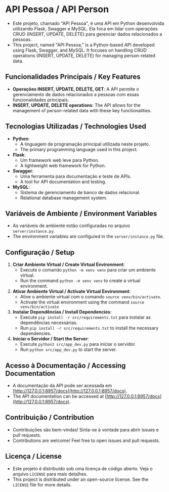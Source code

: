 # API Pessoa / API Person

   - Este projeto, chamado "API Pessoa", é uma API em Python desenvolvida utilizando Flask, Swagger e MySQL. Ela foca em lidar com operações CRUD (INSERT, UPDATE, DELETE) para gerenciar dados relacionados a pessoas.
   - This project, named "API Pessoa," is a Python-based API developed using Flask, Swagger, and MySQL. It focuses on handling CRUD operations (INSERT, UPDATE, DELETE) for managing person-related data.

## Funcionalidades Principais / Key Features

   - **Operações INSERT, UPDATE, DELETE, GET**: A API permite o gerenciamento de dados relacionados a pessoas com essas funcionalidades principais.
   - **INSERT, UPDATE, DELETE operations**: The API allows for the management of person-related data with these key functionalities.

## Tecnologias Utilizadas / Technologies Used

   - **Python**:
     - A linguagem de programação principal utilizada neste projeto.
     - The primary programming language used in this project.
   - **Flask**:
      - Um framework web leve para Python.
      - A lightweight web framework for Python.
   - **Swagger**:
      - Uma ferramenta para documentação e teste de APIs.
      - A tool for API documentation and testing.
   - **MySQL**:
      - Sistema de gerenciamento de banco de dados relacional.
      - Relational database management system.

## Variáveis de Ambiente / Environment Variables

   - As variáveis de ambiente estão configuradas no arquivo `server/instance.py`.
   - The environment variables are configured in the `server/instance.py` file.

## Configuração / Setup

1. **Criar Ambiente Virtual / Create Virtual Environment**:
   - Execute o comando `python -m venv venv` para criar um ambiente virtual.
   - Run the command `python -m venv venv` to create a virtual environment.
3. **Ativar Ambiente Virtual / Activate Virtual Environment**:
   - Ative o ambiente virtual com o comando `source venv/bin/activate`.
   - Activate the virtual environment using the command `source venv/bin/activate`
5. **Instalar Dependências / Install Dependencies**:
   - Execute `pip install -r src/requirements.txt` para instalar as dependências necessárias.
   - Run `pip install -r src/requirements.txt` to install the necessary dependencies.
7. **Iniciar o Servidor / Start the Server**:
   - Execute `python3 src/app_dev.py` para iniciar o servidor.
   - Run `python src/app_dev.py` to start the server.

## Acesso à Documentação / Accessing Documentation

   - A documentação da API pode ser acessada em [http://127.0.0.1:8957/docs](http://127.0.0.1:8957/docs).
   - The API documentation can be accessed at [http://127.0.0.1:8957/docs](http://127.0.0.1:8957/docs).

## Contribuição / Contribution

   - Contribuições são bem-vindas! Sinta-se à vontade para abrir issues e pull requests.
   - Contributions are welcome! Feel free to open issues and pull requests.

## Licença / License

   - Este projeto é distribuído sob uma licença de código aberto. Veja o arquivo `LICENSE` para mais detalhes.
   - This project is distributed under an open-source license. See the `LICENSE` file for more details.
